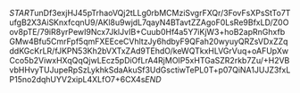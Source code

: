 $START$unDf3exjHJ45pTrhaoVQj2tLLg0rbMCMziSvgrFXQr/3FovFsXPsStTo7TufgB2X3AiSKnxfcqnU9/AKl8u9wjdL7qayN4BTavtZZAgoF0LsRe9BfxLD/Z0Oov8pTE/79iR8yrPewI9Ncx7JklJvIB+Cuub0Hf4a5Y7iKjW3+hoB2apRnGhxfbGMw4Bfu5CmrFpf5qmFXEEceCVhltzJy6hdbyF9QFah20wyuyQRZsVDxZZqddKGcKrLR/fJKPN53Kh2bVXTxZAd9TEhdO/keWQTkxHLVGrVuq+oAFUpXwCco5b2ViwxHXqQqQjwLEcz5pDiOfLrA4RjMOIP5xHTGaSZR2rkb7Zu/+H2VBvbHHvyTUJupeRpSzLykhkSdaAkuSf3UdGsctiwTePL0T+p07QiNA1JUJZ3fxLP15no2dqhUYV2xipL4XLfO7+6CX4s$END$